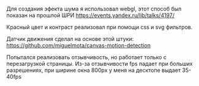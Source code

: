 
Для создания эфекта шума я использовал webgl, этот способ был показан на прошлой ШРИ
https://events.yandex.ru/lib/talks/4197/

Красный цвет и контраст реализовал при помощи css и svg фильтров.

Датчик движения сделал на основе этой штуки: https://github.com/miguelmota/canvas-motion-detection

Попытался реализовать отзывчивость, но работает только с перезагрузкой страницы. 
Из-за отзывчивости fps падает при больших разрешениях, при ширине окна 800рх у меня на десктопе выдает 35-40fps 

